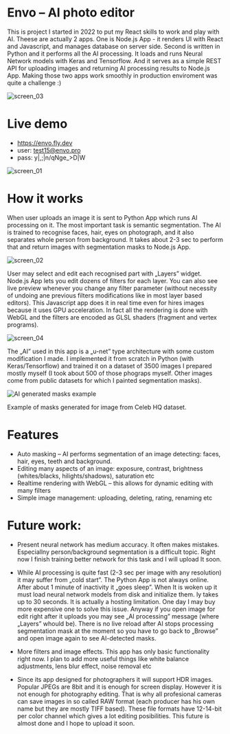 
# Envo – AI photo editor
This is project I started in 2022 to put my React skills to work and play with AI. Theese are actually 2 apps. One is Node.js App - it renders UI with React and Javascript, and manages database on server side. Second is written in Python and it performs all the AI processing. It loads and runs Neural Network models with Keras and Tensorflow. And it serves as a simple REST API for uploading images and returning AI processing results to Node.js App. Making those two apps work smoothly in production enviroment was quite a challenge :)

![screen_03](https://github.com/zbigniew54/envo/assets/132487185/5ca96465-813c-41d7-8806-9dac8f53e24c)

# Live demo
* https://envo.fly.dev
* user: test15@envo.pro 
* pass: y|,;|n/qNge_>D|W

![screen_01](https://github.com/zbigniew54/envo/assets/132487185/c36036b0-0ba8-416e-bd7a-58508fd0ee9d)

# How it works
When user uploads an image it is sent to Python App which runs AI processing on it. The most important task is semantic segmentation. The AI is trained to recognise faces, hair, eyes on photograph, and it also separates whole person from background. It takes about 2-3 sec to perform that and return images with segmentation masks to Node.js App. 

![screen_02](https://github.com/zbigniew54/envo/assets/132487185/7b43257e-7ad2-4ee1-9e66-b8a32675acd3)

User may select and edit each recognised part with „Layers” widget. Node.js App lets you edit dozens of filters for each layer. You can also see live preview whenever you change any filter parameter (without necessity of undoing ane previous filters modifications like in most layer based editors). This Javascript app does it in real time even for hires images because it uses GPU acceleration. In fact all the rendering is done with WebGL and the filters are encoded as GLSL shaders (fragment and vertex programs).

![screen_04](https://github.com/zbigniew54/envo/assets/132487185/322c4078-f0e1-48b1-8062-ee7e30821289)


The „AI” used in this app is a „u-net” type architecture with some custom modification I made. I implemented it from scratch in Python (with Keras/Tensorflow) and trained it on a dataset of 3500 images I prepared mostly myself (I took about 500 of those phograps myself. Other images come from public datasets for which I painted segmentation masks). 

![AI generated masks example](https://github.com/zbigniew54/envo/assets/132487185/de70fe46-bf00-4339-917a-21b90dc31340)

Example of masks generated for image from Celeb HQ dataset. 

# Features
*	Auto masking – AI performs segmentation of an image detecting: faces, hair, eyes, teeth and background.
*	Editing many aspects of an image: exposure, contrast, brightness (whites/blacks, hilights/shadows), saturation etc
* Realtime rendering with WebGL – this allows for dynamic editing with many filters
*	Simple image management: uploading, deleting, rating, renaming etc

# Future work:
*	Present neural network has medium accuracy. It often makes mistakes. Especiallny person/background segmentation is a difficult topic. Right now I finish training better network for this task and I will upload It soon.

* While AI processing is quite fast (2-3 sec per image with any resolution) it may suffer from „cold start”. The Python App is not always online. After about 1 minute of inactivity it „goes sleep”. When It is woken up it must load neural network models from disk and initialize them. Iy takes up to 30 seconds. It is actually a hosting limitation. One day I may buy more expensive one to solve this issue. Anyway if you open image for edit right after it uploads you may see „AI processing” message (where „Layers” whould be). There is no live reload after AI stops processing segmentation mask at the moment so you have to go back to „Browse” and open image again to see AI-detected masks. 

* More filters and image effects. This app has only basic functionality right now. I plan to add more useful things like white balance adjustments, lens blur effect, noise removal etc

*	Since its app designed for photographers it will support HDR images. Popular JPEGs are 8bit and it is enough for screen display. However it is not enough for photography editing. That is why all profesional cameras can save images in so called RAW format (each producer has his own name but they are mostly TIFF based). These file formats have 12-14-bit per color channel which gives a lot editing posibilities. This future is almost done and I hope to upload it soon.
